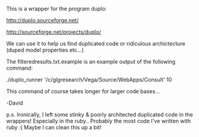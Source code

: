 This is a wrapper for the program duplo:

http://duplo.sourceforge.net/

http://sourceforge.net/projects/duplo/


We can use it to help us find duplicated code or ridiculous archictecture (duped model properties etc...)

The filteredresults.txt.example is an example output of the following command:

./duplo_runner '/c/glgresearch/Vega/Source/WebApps/Consult' 10

This command of course takes longer for larger code bases...

-David

p.s.
Ironically, I left some stinky & poorly architected duplicated code in the wrappers! Especially in the ruby.. Probably the most code I've written with ruby :(
Maybe I can clean this up a bit!